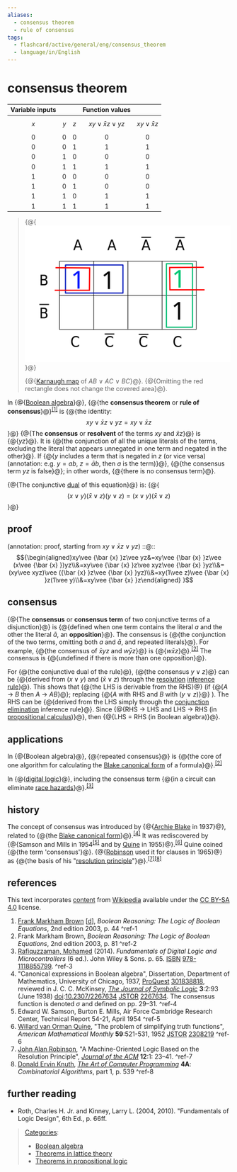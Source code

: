 ```yaml
---
aliases:
  - consensus theorem
  - rule of consensus
tags:
  - flashcard/active/general/eng/consensus_theorem
  - language/in/English
---
```


# consensus theorem

| __Variable inputs__ |     |     | __Function values__            |                         |
|:-------------------:|:---:|:---:|:------------------------------:|:-----------------------:|
| _x_                 | _y_ | _z_ | $$xy\vee {\bar {x} }z\vee yz$$ | $$xy\vee {\bar {x} }z$$ |
| 0                   | 0   | 0   | 0                              | 0                       |
| 0                   | 0   | 1   | 1                              | 1                       |
| 0                   | 1   | 0   | 0                              | 0                       |
| 0                   | 1   | 1   | 1                              | 1                       |
| 1                   | 0   | 0   | 0                              | 0                       |
| 1                   | 0   | 1   | 0                              | 0                       |
| 1                   | 1   | 0   | 1                              | 1                       |
| 1                   | 1   | 1   | 1                              | 1                       |

> {@{![[Karnaugh map](Karnaugh%20map.md) of _AB_ ∨ _AC_ ∨ _BC_.](../../archives/Wikimedia%20Commons/Karnaugh%20map%20KV%20Race%20Hazard%2010.svg)}@}
>
> {@{[Karnaugh map](Karnaugh%20map.md) of _AB_ ∨ _AC_ ∨ _BC_}@}. {@{Omitting the red rectangle does not change the covered area}@}. <!--SR:!2025-02-21,4,270!2025-02-21,4,270!2025-02-21,4,270-->

In {@{[Boolean algebra](Boolean%20algebra%20(logic).md)}@}, {@{the __consensus theorem__ or __rule of consensus__}@}<sup>[\[1\]](#^ref-1)</sup> is {@{the identity: $$xy\vee {\bar {x} }z\vee yz=xy\vee {\bar {x} }z$$}@} {@{The __consensus__ or __resolvent__ of the terms $xy$ and ${\bar {x} }z$}@} is {@{$yz$}@}. It is {@{the conjunction of all the unique literals of the terms, excluding the literal that appears unnegated in one term and negated in the other}@}. If {@{$y$ includes a term that is negated in $z$ \(or vice versa\) (annotation: e.g. $y = ab$, $z = \bar a b$, then $a$ is the term)}@}, {@{the consensus term $yz$ is false}@}; in other words, {@{there is no consensus term}@}. <!--SR:!2025-02-21,4,270!2025-02-21,4,270!2025-02-21,4,270!2025-02-21,4,270!2025-02-21,4,270!2025-02-21,4,270!2025-02-21,4,270!2025-02-21,4,270!2025-02-21,4,270-->

{@{The conjunctive [dual](De%20Morgan's%20laws.md) of this equation}@} is: {@{$$(x\vee y)({\bar {x} }\vee z)(y\vee z)=(x\vee y)({\bar {x} }\vee z)$$}@} <!--SR:!2025-02-21,4,270!2025-02-21,4,270-->

## proof

(annotation: proof, starting from $xy\vee {\bar {x} }z\vee yz$) ::@:: $${\begin{aligned}xy\vee {\bar {x} }z\vee yz&=xy\vee {\bar {x} }z\vee (x\vee {\bar {x} })yz\\&=xy\vee {\bar {x} }z\vee xyz\vee {\bar {x} }yz\\&=(xy\vee xyz)\vee ({\bar {x} }z\vee {\bar {x} }yz)\\&=xy(1\vee z)\vee {\bar {x} }z(1\vee y)\\&=xy\vee {\bar {x} }z\end{aligned} }$$ <!--SR:!2025-02-21,4,270!2025-02-21,4,270-->

## consensus

{@{The __consensus__ or __consensus term__ of two conjunctive terms of a disjunction}@} is {@{defined when one term contains the literal $a$ and the other the literal ${\bar {a} }$, an __opposition__}@}. The consensus is {@{the conjunction of the two terms, omitting both $a$ and ${\bar {a} }$, and repeated literals}@}. For example, {@{the consensus of ${\bar {x} }yz$ and $w{\bar {y} }z$}@} is {@{$w{\bar {x} }z$}@}.<sup>[\[2\]](#^ref-2)</sup> The consensus is {@{undefined if there is more than one opposition}@}. <!--SR:!2025-02-21,4,270!2025-02-21,4,270!2025-02-21,4,270!2025-02-21,4,270!2025-02-21,4,270!2025-02-21,4,270-->

For {@{the conjunctive dual of the rule}@}, {@{the consensus $y\vee z$}@} can be {@{derived from $(x\vee y)$ and $({\bar {x} }\vee z)$ through the [resolution](resolution%20(logic).md) [inference rule](inference%20rule.md)}@}. This shows that {@{the LHS is derivable from the RHS}@} \(if {@{_A_ → _B_ then _A_ → _AB_}@}; replacing {@{_A_ with RHS and _B_ with \(_y_ ∨ _z_\)}@} \). The RHS can be {@{derived from the LHS simply through the [conjunction elimination](conjunction%20elimination.md) inference rule}@}. Since {@{RHS → LHS and LHS → RHS \(in [propositional calculus](propositional%20calculus.md)\)}@}, then {@{LHS = RHS \(in Boolean algebra\)}@}. <!--SR:!2025-02-21,4,270!2025-02-21,4,270!2025-02-21,4,270!2025-02-21,4,270!2025-02-21,4,270!2025-02-21,4,270!2025-02-21,4,270!2025-02-21,4,270!2025-02-21,4,270-->

## applications

In {@{Boolean algebra}@}, {@{repeated consensus}@} is {@{the core of one algorithm for calculating the [Blake canonical form](Blake%20canonical%20form.md) of a formula}@}.<sup>[\[2\]](#^ref-2)</sup> <!--SR:!2025-02-21,4,270!2025-02-21,4,270!2025-02-21,4,270-->

In {@{[digital logic](digital%20logic.md)}@}, including the consensus term {@{in a circuit can eliminate [race hazards](race%20hazard.md)}@}.<sup>[\[3\]](#^ref-3)</sup> <!--SR:!2025-02-21,4,270!2025-02-21,4,270-->

## history

The concept of consensus was introduced by {@{[Archie Blake](Archie%20Blake%20(mathematician).md) in 1937}@}, related to {@{the [Blake canonical form](Blake%20canonical%20form.md)}@}.<sup>[\[4\]](#^ref-4)</sup> It was rediscovered by {@{Samson and Mills in 1954<sup>[\[5\]](#^ref-5)</sup> and by [Quine](Willard%20van%20Orman%20Quine.md) in 1955}@}.<sup>[\[6\]](#^ref-6)</sup> Quine coined {@{the term 'consensus'}@}. {@{[Robinson](John%20Alan%20Robinson.md) used it for clauses in 1965}@} as {@{the basis of his "[resolution principle](resolution%20(logic).md)"}@}.<sup>[\[7\]](#^ref-7)</sup><sup>[\[8\]](#^ref-8)</sup> <!--SR:!2025-02-21,4,270!2025-02-21,4,270!2025-02-21,4,270!2025-02-21,4,270!2025-02-20,3,250!2025-02-21,4,270-->

## references

This text incorporates [content](https://en.wikipedia.org/wiki/consensus_theorem) from [Wikipedia](Wikipedia.md) available under the [CC BY-SA 4.0](https://creativecommons.org/licenses/by-sa/4.0/) license.

1. [Frank Markham Brown](Frank%20Markham%20Brown.md) \[[d](d_Q112500339.md)\], _Boolean Reasoning: The Logic of Boolean Equations_, 2nd edition 2003, p. 44 <a id="^ref-1"></a>^ref-1
2. Frank Markham Brown, _Boolean Reasoning: The Logic of Boolean Equations_, 2nd edition 2003, p. 81 <a id="^ref-2"></a>^ref-2
3. <a id="CITEREFRafiquzzaman2014"></a> [Rafiquzzaman, Mohamed](Mohamed%20Rafiquzzaman.md) \(2014\). _Fundamentals of Digital Logic and Microcontrollers_ \(6 ed.\). John Wiley & Sons. p. 65. [ISBN](ISBN%20(identifier).md) [978-1118855799](https://en.wikipedia.org/wiki/Special:BookSources/978-1118855799). <a id="^ref-3"></a>^ref-3
4. "Canonical expressions in Boolean algebra", Dissertation, Department of Mathematics, University of Chicago, 1937, [ProQuest](ProQuest.md) [301838818](https://www.proquest.com/docview/301838818), reviewed in J. C. C. McKinsey, _[The Journal of Symbolic Logic](The%20Journal%20of%20Symbolic%20Logic.md)_ __3__:2:93 \(June 1938\) [doi](doi%20(identifier).md):[10.2307/2267634](https://doi.org/10.2307%2F2267634) [JSTOR](JSTOR%20(identifier).md#content) [2267634](https://www.jstor.org/stable/2267634). The consensus function is denoted $\sigma$ and defined on pp. 29–31. <a id="^ref-4"></a>^ref-4
5. Edward W. Samson, Burton E. Mills, Air Force Cambridge Research Center, Technical Report 54-21, April 1954 <a id="^ref-5"></a>^ref-5
6. [Willard van Orman Quine](Willard%20van%20Orman%20Quine.md), "The problem of simplifying truth functions", _American Mathematical Monthly_ __59__:521-531, 1952 [JSTOR](JSTOR%20(identifier).md#content) [2308219](https://www.jstor.org/stable/2308219) <a id="^ref-6"></a>^ref-6
7. [John Alan Robinson](John%20Alan%20Robinson.md), "A Machine-Oriented Logic Based on the Resolution Principle", _[Journal of the ACM](Journal%20of%20the%20ACM.md)_ __12__:1: 23–41. <a id="^ref-7"></a>^ref-7
8. [Donald Ervin Knuth](Donald%20Ervin%20Knuth.md), _[The Art of Computer Programming](The%20Art%20of%20Computer%20Programming.md)_ __4A__: _Combinatorial Algorithms_, part 1, p. 539 <a id="^ref-8"></a>^ref-8

## further reading

- Roth, Charles H. Jr. and Kinney, Larry L. \(2004, 2010\). "Fundamentals of Logic Design", 6th Ed., p. 66ff.

> [Categories](https://en.wikipedia.org/wiki/Help:Category):
>
> - [Boolean algebra](https://en.wikipedia.org/wiki/Category:Boolean%20algebra)
> - [Theorems in lattice theory](https://en.wikipedia.org/wiki/Category:Theorems%20in%20lattice%20theory)
> - [Theorems in propositional logic](https://en.wikipedia.org/wiki/Category:Theorems%20in%20propositional%20logic)
